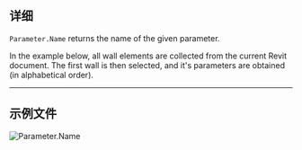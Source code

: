 ## 详细
`Parameter.Name` returns the name of the given parameter.

In the example below, all wall elements are collected from the current Revit document. The first wall is then selected, and it's parameters are obtained (in alphabetical order).

___
## 示例文件

![Parameter.Name](./Revit.Elements.Parameter.Name_img.jpg)
